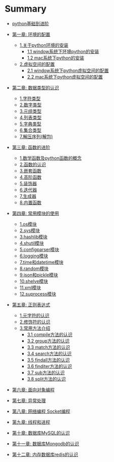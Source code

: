 # Summary

* [python基础到进阶](README.md)

* [第一章: 环境的配置](chapter01/1.0.md)
  * [1.关于python环境的安装](chapter01/1.1.md)
    * [1.1 window系统下环境python的安装](chapter01/1.1.md)
    * [1.2 mac系统下python的安装](chapter01/1.2.md)
  * [2.虚拟空间的配置](chapter01/2.0.md)
    * [2.1 window系统下python虚拟空间的配置](chapter01/2.1.md)
    * [2.2 mac系统下python虚拟空间的配置](chapter01/2.2.md)
* [第二章: 数据类型的认识](chapter02/1.md)
  * [1.字符类型](chapter02/1.md)
  * [2.数字类型](chapter02/2.md)
  * [3.元组类型](chapter02/3.md)
  * [4.列表类型](chapter02/4.md)
  * [5.字典类型](chapter02/5.md)
  * [6.集合类型](chapter02/6.md)
  * [7.解压序列(解包)](chapter02/7.md)
* [第三章: 函数的进阶](chapter03/1.md)
  * [1.数学函数及python函数的概念](chapter03/1.md)
  * [2.函数的认识](chapter03/2.md)
  * [3.嵌套函数](chapter03/3.md)
  * [4.高阶函数](chapter03/4.md)
  * [5.装饰器](chapter03/5.md)
  * [6.迭代器](chapter03/6.md)
  * [7.生成器](chapter03/7.md)
  * [8.内置函数](chapter03/8.md)

* [第四章: 常用模块的使用](chapter04/0.md)
  * [1.os模块](chapter04/1.md)
  * [2.sys模块](chapter04/2.md)
  * [3.hashlib模块](chapter04/3.md)
  * [4.shutil模块](chapter04/4.md)
  * [5.configparser模块](chapter04/5.md)
  * [6.logging模块](chapter04/6.md)
  * [7.time和datetime模块](chapter04/7.md)
  * [8.random模块](chapter04/8.md)
  * [9.json和pickle模块](chapter04/9.md)
  * [10.shelve模块](chapter04/10.md)
  * [11.xml模块](chapter04/11.md)
  * [12.suprocess模块](chapter04/12.md)
* [第五章: 正则表达式](chapter05/0.md)
  * [1.元字符的认识](chapter05/1.md)
  * [2.修饰符的认识](chapter05/2.md)
  * [3.常用方法介绍](chapter05/3.0.md)
    * [3.1 compile方法的认识](chapter05/3.1.md)
    * [3.2 group方法的认识](chapter05/3.2.md)
    * [3.3 match方法的认识](chapter05/3.3.md)
    * [3.4 search方法的认识](chapter05/3.4.md)
    * [3.5 findall方法的认识](chapter05/3.5.md)
    * [3.6 finditer方法的认识](chapter05/3.6.md)
    * [3.7 sub方法的认识](chapter05/3.7.md)
    * [3.8 split方法的认识](chapter05/3.8.md)
* [第六章: 面向对象编程]()
* [第七章: 异常处理]()
* [第八章: 网络编程 Socket编程]()
* [第九章: 线程和进程]()
* [第十章: 数据库MySQL的认识]()
* [第十一章: 数据库Mongodb的认识]()
* [第十二章: 内存数据库redis的认识]()

